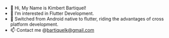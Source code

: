 - 👋 Hi, My Name is Kimbert Bartiquel!
- 👀 I’m interested in Flutter Development.
- 🌱 Switched from Android native to flutter, riding the advantages of cross platform development.
- 📫 Contact me @bartiquelk@gmail.com


<!---
kbartiquel/kbartiquel is a ✨ special ✨ repository because its `README.md` (this file) appears on your GitHub profile.
You can click the Preview link to take a look at your changes.
--->
